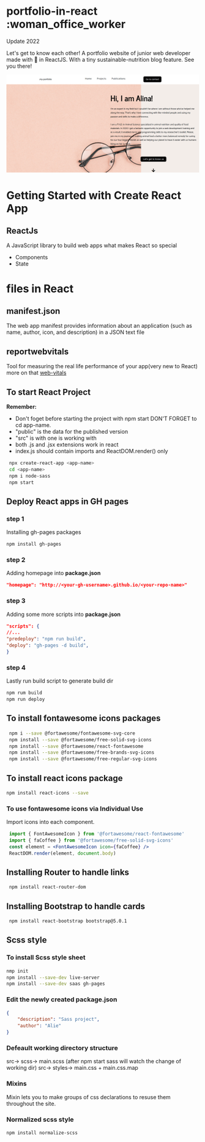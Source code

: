 # portfolio-in-react :woman_office_worker

Update 2022

Let's get to know each other! A portfolio website of junior web developer made with :sparkling_heart: in ReactJS. With a tiny sustainable-nutrition blog feature. See you there!

![Preview](./public/img/portfolio-glimpse.png)

# Getting Started with Create React App

## ReactJs

A JavaScript library to build web apps
what makes React so special

- Components
- State

# files in React

## manifest.json

The web app manifest provides information about an application (such as name, author, icon, and description) in a JSON text file

## reportwebvitals

Tool for measuring the real life performance of your app(very new to React)
more on that [web-vitals](https://www.npmjs.com/package/web-vitals)

## To start React Project

**Remember:**

- Don't foget before starting the project with npm start DON'T FORGET to cd app-name.
- "public" is the data for the published version
- "src" is with one is working with
- both .js and .jsx extensions work in react
- index.js should contain imports and ReactDOM.render() only

```bash
 npx create-react-app <app-name>
 cd <app-name>
 npm i node-sass
 npm start
```

## Deploy React apps in GH pages

### step 1

Installing gh-pages packages

```bash
npm install gh-pages
```

### step 2

Adding homepage into **package.json**

```json
"homepage": "http://<your-gh-username>.github.io/<your-repo-name>"
```

### step 3

Adding some more scripts into **package.json**

```json
"scripts": {
//...
"predeploy": "npm run build",
"deploy": "gh-pages -d build",
}
```

### step 4

Lastly run build script to generate build dir

```bash
npm rum build
npm run deploy
```

## To install fontawesome icons packages

```bash
 npm i --save @fortawesome/fontawesome-svg-core
 npm install --save @fortawesome/free-solid-svg-icons
 npm install --save @fortawesome/react-fontawesome
 npm install --save @fortawesome/free-brands-svg-icons
 npm install --save @fortawesome/free-regular-svg-icons
```

## To install react icons package

```bash
npm install react-icons --save
```

### To use fontawesome icons via Individual Use

Import icons into each component.

```jsx
 import { FontAwesomeIcon } from '@fortawesome/react-fontawesome'
 import { faCoffee } from '@fortawesome/free-solid-svg-icons'
 const element = <FontAwesomeIcon icon={faCoffee} />
 ReactDOM.render(element, document.body)
```

## Installing Router to handle links

```bash
 npm install react-router-dom
```

## Installing Bootstrap to handle cards

```bash
 npm install react-bootstrap bootstrap@5.0.1
```

## Scss style

### To install Scss style sheet

```bash
nmp init
npm install --save-dev live-server
npm install --save-dev saas gh-pages
```

### Edit the newly created package.json

```json
{
    "description": "Sass project",
    "author": "Alie"
}
```

### Defeault working directory structure

src-> scss-> main.scss (after npm start sass will watch the change of working dir)
src-> styles-> main.css + main.css.map

### Mixins

Mixin lets you to make groups of css declarations to resuse them throughout the site.

### Normalized scss style

```bash
npm install normalize-scss
```
